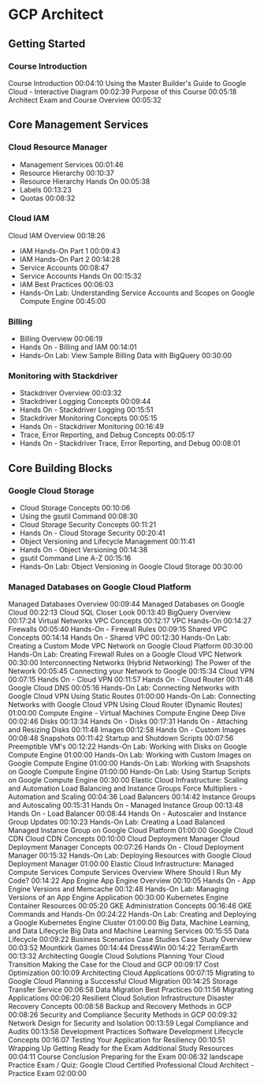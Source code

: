 # GCP Architect

## Getting Started

### Course Introduction

Course Introduction 00:04:10
Using the Master Builder's Guide to Google Cloud - Interactive Diagram 00:02:39
Purpose of this Course 00:05:18
Architect Exam and Course Overview 00:05:32

## Core Management Services

### Cloud Resource Manager

- Management Services 00:01:46
- Resource Hierarchy 00:10:37
- Resource Hierarchy Hands On 00:05:38
- Labels 00:13:23
- Quotas 00:08:32

### Cloud IAM

Cloud IAM Overview 00:18:26

- IAM Hands-On Part 1 00:09:43
- IAM Hands-On Part 2 00:14:28
- Service Accounts 00:08:47
- Service Accounts Hands On 00:15:32
- IAM Best Practices 00:06:03
- Hands-On Lab: Understanding Service Accounts and Scopes on Google Compute Engine 00:45:00

### Billing

- Billing Overview 00:06:19
- Hands On - Billing and IAM 00:14:01
- Hands-On Lab: View Sample Billing Data with BigQuery 00:30:00

### Monitoring with Stackdriver

- Stackdriver Overview 00:03:32
- Stackdriver Logging Concepts 00:09:44
- Hands On - Stackdriver Logging 00:15:51
- Stackdriver Monitoring Concepts 00:05:15
- Hands On - Stackdriver Monitoring 00:16:49
- Trace, Error Reporting, and Debug Concepts 00:05:17
- Hands On - Stackdriver Trace, Error Reporting, and Debug 00:08:01

## Core Building Blocks

### Google Cloud Storage

- Cloud Storage Concepts 00:10:06
- Using the gsutil Command 00:08:30
- Cloud Storage Security Concepts 00:11:21
- Hands On - Cloud Storage Security 00:20:41
- Object Versioning and Lifecycle Management 00:11:41
- Hands On - Object Versioning 00:14:38
- gsutil Command Line A-Z 00:15:16
- Hands-On Lab: Object Versioning in Google Cloud Storage 00:30:00

### Managed Databases on Google Cloud Platform

Managed Databases Overview
00:09:44
Managed Databases on Google Cloud
00:22:13
Cloud SQL Closer Look
00:13:40
BigQuery Overview
00:17:24
Virtual Networks
VPC Concepts
00:12:17
VPC Hands-On
00:14:27
Firewalls
00:05:40
Hands-On - Firewall Rules
00:09:15
Shared VPC Concepts
00:14:14
Hands On - Shared VPC
00:12:30
Hands-On Lab: Creating a Custom Mode VPC Network on Google Cloud Platform
00:30:00
Hands-On Lab: Creating Firewall Rules on a Google Cloud VPC Network
00:30:00
Interconnecting Networks (Hybrid Networking)
The Power of the Network
00:05:45
Connecting your Network to Google
00:15:34
Cloud VPN
00:07:15
Hands On - Cloud VPN
00:11:57
Hands On - Cloud Router
00:11:48
Google Cloud DNS
00:05:16
Hands-On Lab: Connecting Networks with Google Cloud VPN Using Static Routes
01:00:00
Hands-On Lab: Connecting Networks with Google Cloud VPN Using Cloud Router (Dynamic Routes)
01:00:00
Compute Engine - Virtual Machines
Compute Engine Deep Dive
00:02:46
Disks
00:13:34
Hands On - Disks
00:17:31
Hands On - Attaching and Resizing Disks
00:11:48
Images
00:12:58
Hands On - Custom Images
00:08:48
Snapshots
00:11:42
Startup and Shutdown Scripts
00:07:56
Preemptible VM's
00:12:22
Hands-On Lab: Working with Disks on Google Compute Engine
01:00:00
Hands-On Lab: Working with Custom Images on Google Compute Engine
01:00:00
Hands-On Lab: Working with Snapshots on Google Compute Engine
01:00:00
Hands-On Lab: Using Startup Scripts on Google Compute Engine
00:30:00
Elastic Cloud Infrastructure: Scaling and Automation
Load Balancing and Instance Groups
Force Multipliers - Automation and Scaling
00:04:36
Load Balancers
00:14:42
Instance Groups and Autoscaling
00:15:31
Hands On - Managed Instance Group
00:13:48
Hands On - Load Balancer
00:08:44
Hands On - Autoscaler and Instance Group Updates
00:10:23
Hands-On Lab: Creating a Load Balanced Managed Instance Group on Google Cloud Platform
01:00:00
Google Cloud CDN
Cloud CDN Concepts
00:10:00
Cloud Deployment Manager
Cloud Deployment Manager Concepts
00:07:26
Hands On - Cloud Deployment Manager
00:15:32
Hands-On Lab: Deploying Resources with Google Cloud Deployment Manager
01:00:00
Elastic Cloud Infrastructure: Managed Compute Services
Compute Services Overview
Where Should I Run My Code?
00:14:22
App Engine
App Engine Overview
00:10:05
Hands On - App Engine Versions and Memcache
00:12:48
Hands-On Lab: Managing Versions of an App Engine Application
00:30:00
Kubernetes Engine
Container Resources
00:05:20
GKE Administration Concepts
00:16:46
GKE Commands and Hands-On
00:24:22
Hands-On Lab: Creating and Deploying a Google Kubernetes Engine Cluster
01:00:00
Big Data, Machine Learning, and Data Lifecycle
Big Data and Machine Learning Services
00:15:55
Data Lifecycle
00:09:22
Business Scenarios
Case Studies
Case Study Overview
00:03:52
Mountkirk Games
00:14:44
Dress4Win
00:14:22
TerramEarth
00:13:32
Architecting Google Cloud Solutions
Planning Your Cloud Transition
Making the Case for the Cloud and GCP
00:09:17
Cost Optimization
00:10:09
Architecting Cloud Applications
00:07:15
Migrating to Google Cloud
Planning a Successful Cloud Migration
00:14:25
Storage Transfer Service
00:06:58
Data Migration Best Practices
00:11:56
Migrating Applications
00:06:20
Resilient Cloud Solution Infrastructure
Disaster Recovery Concepts
00:08:58
Backup and Recovery Methods in GCP
00:08:26
Security and Compliance
Security Methods in GCP
00:09:32
Network Design for Security and Isolation
00:13:59
Legal Compliance and Audits
00:13:58
Development Practices
Software Development Lifecycle Concepts
00:16:07
Testing Your Application for Resiliency
00:10:51
Wrapping Up
Getting Ready for the Exam
Additional Study Resources
00:04:11
Course Conclusion
Preparing for the Exam
00:06:32
landscape
Practice Exam / Quiz: Google Cloud Certified Professional Cloud Architect - Practice Exam
02:00:00
